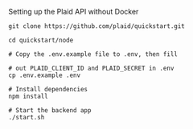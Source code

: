 Setting up the Plaid API without Docker

```
git clone https://github.com/plaid/quickstart.git

cd quickstart/node

# Copy the .env.example file to .env, then fill

# out PLAID_CLIENT_ID and PLAID_SECRET in .env
cp .env.example .env

# Install dependencies
npm install

# Start the backend app
./start.sh
```